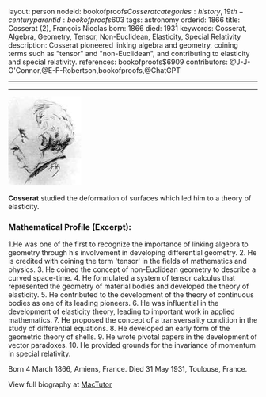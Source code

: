 layout: person
nodeid: bookofproofs$Cosserat
categories: history,19th-century
parentid: bookofproofs$603
tags: astronomy
orderid: 1866
title: Cosserat (2), François Nicolas
born: 1866
died: 1931
keywords: Cosserat, Algebra, Geometry, Tensor, Non-Euclidean, Elasticity, Special Relativity
description: Cosserat pioneered linking algebra and geometry, coining terms such as "tensor" and "non-Euclidean", and contributing to elasticity and special relativity.
references: bookofproofs$6909
contributors: @J-J-O'Connor,@E-F-Robertson,bookofproofs,@ChatGPT

---



---

![Cosserat.jpg](https://github.com/bookofproofs/bookofproofs.github.io/blob/main/_sources/_assets/images/portraits/Cosserat.jpg?raw=true)

**Cosserat** studied the deformation of surfaces which led him to a theory of elasticity.

### Mathematical Profile (Excerpt):
1.He was one of the first to recognize the importance of linking algebra to geometry through his involvement in developing differential geometry.
2. He is credited with coining the term 'tensor' in the fields of mathematics and physics.
3. He coined the concept of non-Euclidean geometry to describe a curved space-time.
4. He formulated a system of tensor calculus that represented the geometry of material bodies and developed the theory of elasticity.
5. He contributed to the development of the theory of continuous bodies as one of its leading pioneers.
6. He was influential in the development of elasticity theory, leading to important work in applied mathematics.
7. He proposed the concept of a transversality condition in the study of differential equations.
8. He developed an early form of the geometric theory of shells.
9. He wrote pivotal papers in the development of vector paradoxes.
10. He provided grounds for the invariance of momentum in special relativity.

Born 4 March 1866, Amiens, France. Died 31 May 1931, Toulouse, France.

View full biography at [MacTutor](https://mathshistory.st-andrews.ac.uk/Biographies/Cosserat/)
